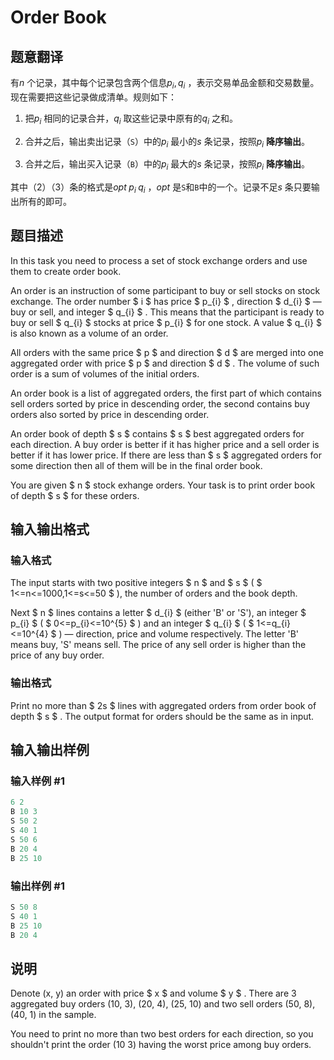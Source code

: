 # Order Book

## 题意翻译

有$n$ 个记录，其中每个记录包含两个信息$p_i,q_i$ ，表示交易单品金额和交易数量。现在需要把这些记录做成清单。规则如下：

1. 把$p_i$ 相同的记录合并，$q_i$ 取这些记录中原有的$q_i$ 之和。

2. 合并之后，输出卖出记录（`S`）中的$p_i$ 最小的$s$ 条记录，按照$p_i$ **降序输出**。

3. 合并之后，输出买入记录（`B`）中的$p_i$ 最大的$s$ 条记录，按照$p_i$ **降序输出**。

其中（2）（3）条的格式是$opt\;p_i\;q_i$ ，$opt$ 是`S`和`B`中的一个。记录不足$s$ 条只要输出所有的即可。

## 题目描述

In this task you need to process a set of stock exchange orders and use them to create order book.

An order is an instruction of some participant to buy or sell stocks on stock exchange. The order number $ i $ has price $ p_{i} $ , direction $ d_{i} $ — buy or sell, and integer $ q_{i} $ . This means that the participant is ready to buy or sell $ q_{i} $ stocks at price $ p_{i} $ for one stock. A value $ q_{i} $ is also known as a volume of an order.

All orders with the same price $ p $ and direction $ d $ are merged into one aggregated order with price $ p $ and direction $ d $ . The volume of such order is a sum of volumes of the initial orders.

An order book is a list of aggregated orders, the first part of which contains sell orders sorted by price in descending order, the second contains buy orders also sorted by price in descending order.

An order book of depth $ s $ contains $ s $ best aggregated orders for each direction. A buy order is better if it has higher price and a sell order is better if it has lower price. If there are less than $ s $ aggregated orders for some direction then all of them will be in the final order book.

You are given $ n $ stock exhange orders. Your task is to print order book of depth $ s $ for these orders.

## 输入输出格式

### 输入格式

The input starts with two positive integers $ n $ and $ s $ ( $ 1<=n<=1000,1<=s<=50 $ ), the number of orders and the book depth.

Next $ n $ lines contains a letter $ d_{i} $ (either 'B' or 'S'), an integer $ p_{i} $ ( $ 0<=p_{i}<=10^{5} $ ) and an integer $ q_{i} $ ( $ 1<=q_{i}<=10^{4} $ ) — direction, price and volume respectively. The letter 'B' means buy, 'S' means sell. The price of any sell order is higher than the price of any buy order.

### 输出格式

Print no more than $ 2s $ lines with aggregated orders from order book of depth $ s $ . The output format for orders should be the same as in input.

## 输入输出样例

### 输入样例 #1

```cpp
6 2
B 10 3
S 50 2
S 40 1
S 50 6
B 20 4
B 25 10

```
### 输出样例 #1

```cpp
S 50 8
S 40 1
B 25 10
B 20 4

```
## 说明

Denote (x, y) an order with price $ x $ and volume $ y $ . There are 3 aggregated buy orders (10, 3), (20, 4), (25, 10) and two sell orders (50, 8), (40, 1) in the sample.

You need to print no more than two best orders for each direction, so you shouldn't print the order (10 3) having the worst price among buy orders.

